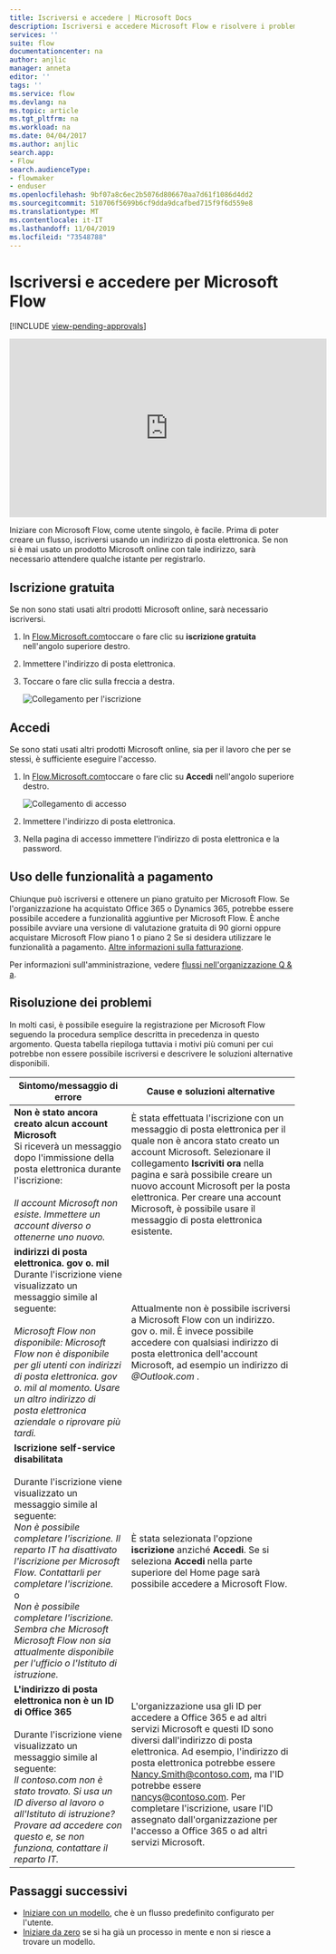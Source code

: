 ```yaml
---
title: Iscriversi e accedere | Microsoft Docs
description: Iscriversi e accedere Microsoft Flow e risolvere i problemi relativi a questo processo.
services: ''
suite: flow
documentationcenter: na
author: anjlic
manager: anneta
editor: ''
tags: ''
ms.service: flow
ms.devlang: na
ms.topic: article
ms.tgt_pltfrm: na
ms.workload: na
ms.date: 04/04/2017
ms.author: anjlic
search.app:
- Flow
search.audienceType:
- flowmaker
- enduser
ms.openlocfilehash: 9bf07a8c6ec2b5076d806670aa7d61f1086d4dd2
ms.sourcegitcommit: 510706f5699b6cf9dda9dcafbed715f9f6d559e8
ms.translationtype: MT
ms.contentlocale: it-IT
ms.lasthandoff: 11/04/2019
ms.locfileid: "73548788"
---
```

# <a name="sign-up-and-sign-in-for-microsoft-flow"></a>Iscriversi e accedere per Microsoft Flow

[!INCLUDE [view-pending-approvals](includes/cc-rebrand.md)]

<iframe width="560" height="315" src="https://www.youtube.com/embed/cRkmSZrctLc?list=PL8nfc9haGeb55I9wL9QnWyHp3ctU2_ThF" frameborder="0" allowfullscreen></iframe>

Iniziare con Microsoft Flow, come utente singolo, è facile. Prima di poter creare un flusso, iscriversi usando un indirizzo di posta elettronica. Se non si è mai usato un prodotto Microsoft online con tale indirizzo, sarà necessario attendere qualche istante per registrarlo.

## <a name="sign-up-free"></a>Iscrizione gratuita
Se non sono stati usati altri prodotti Microsoft online, sarà necessario iscriversi.

1. In [Flow.Microsoft.com](https://flow.microsoft.com)toccare o fare clic su **iscrizione gratuita** nell'angolo superiore destro.
2. Immettere l'indirizzo di posta elettronica.
3. Toccare o fare clic sulla freccia a destra.

    ![Collegamento per l'iscrizione](./media/sign-up-sign-in/signup.png)

## <a name="sign-in"></a>Accedi
Se sono stati usati altri prodotti Microsoft online, sia per il lavoro che per se stessi, è sufficiente eseguire l'accesso.

1. In [Flow.Microsoft.com](https://flow.microsoft.com)toccare o fare clic su **Accedi** nell'angolo superiore destro.

    ![Collegamento di accesso](./media/sign-up-sign-in/signin.png)
2. Immettere l'indirizzo di posta elettronica.
3. Nella pagina di accesso immettere l'indirizzo di posta elettronica e la password.

## <a name="using-paid-features"></a>Uso delle funzionalità a pagamento
Chiunque può iscriversi e ottenere un piano gratuito per Microsoft Flow. Se l'organizzazione ha acquistato Office 365 o Dynamics 365, potrebbe essere possibile accedere a funzionalità aggiuntive per Microsoft Flow. È anche possibile avviare una versione di valutazione gratuita di 90 giorni oppure acquistare Microsoft Flow piano 1 o piano 2 Se si desidera utilizzare le funzionalità a pagamento. [Altre informazioni sulla fatturazione](billing-questions.md).

Per informazioni sull'amministrazione, vedere [flussi nell'organizzazione Q & a](organization-q-and-a.md).

## <a name="troubleshooting"></a>Risoluzione dei problemi
In molti casi, è possibile eseguire la registrazione per Microsoft Flow seguendo la procedura semplice descritta in precedenza in questo argomento. Questa tabella riepiloga tuttavia i motivi più comuni per cui potrebbe non essere possibile iscriversi e descrivere le soluzioni alternative disponibili.


|                                                                                                                                                                                       Sintomo/messaggio di errore                                                                                                                                                                                        |                                                                                                                                                                              Cause e soluzioni alternative                                                                                                                                                                              |
|------------------------------------------------------------------------------------------------------------------------------------------------------------------------------------------------------------------------------------------------------------------------------------------------------------------------------------------------------------------------------------------------------|--------------------------------------------------------------------------------------------------------------------------------------------------------------------------------------------------------------------------------------------------------------------------------------------------------------------------------------------------------------------------------|
|                                                                                       **Non è stato ancora creato alcun account Microsoft** <br> Si riceverà un messaggio dopo l'immissione della posta elettronica durante l'iscrizione:<br><br> *Il account Microsoft non esiste. Immettere un account diverso o ottenerne uno nuovo.*                                                                                       |                                              È stata effettuata l'iscrizione con un messaggio di posta elettronica per il quale non è ancora stato creato un account Microsoft. Selezionare il collegamento **Iscriviti ora** nella pagina e sarà possibile creare un nuovo account Microsoft per la posta elettronica. Per creare una account Microsoft, è possibile usare il messaggio di posta elettronica esistente.                                               |
|                                                  **indirizzi di posta elettronica. gov o. mil**<br>Durante l'iscrizione viene visualizzato un messaggio simile al seguente:<br><br>*Microsoft Flow non disponibile: Microsoft Flow non è disponibile per gli utenti con indirizzi di posta elettronica. gov o. mil al momento. Usare un altro indirizzo di posta elettronica aziendale o riprovare più tardi.*                                                  |                                                                                            Attualmente non è possibile iscriversi a Microsoft Flow con un indirizzo. gov o. mil. È invece possibile accedere con qualsiasi indirizzo di posta elettronica dell'account Microsoft, ad esempio un indirizzo di *\@Outlook.com* .                                                                                             |
| **Iscrizione self-service disabilitata**<br><br>Durante l'iscrizione viene visualizzato un messaggio simile al seguente:<br>*Non è possibile completare l'iscrizione. Il reparto IT ha disattivato l'iscrizione per Microsoft Flow. Contattarli per completare l'iscrizione.* <br>o<br> *Non è possibile completare l'iscrizione. Sembra che Microsoft Microsoft Flow non sia attualmente disponibile per l'ufficio o l'Istituto di istruzione.* |                                                                                        È stata selezionata l'opzione **iscrizione** anziché **Accedi**. Se si seleziona **Accedi** nella parte superiore del Home page sarà possibile accedere a Microsoft Flow.                                                                                        |
|                                                   **L'indirizzo di posta elettronica non è un ID di Office 365**<br><br>Durante l'iscrizione viene visualizzato un messaggio simile al seguente:<br>*Il contoso.com non è stato trovato.  Si usa un ID diverso al lavoro o all'Istituto di istruzione? Provare ad accedere con questo e, se non funziona, contattare il reparto IT.*                                                    | L'organizzazione usa gli ID per accedere a Office 365 e ad altri servizi Microsoft e questi ID sono diversi dall'indirizzo di posta elettronica. Ad esempio, l'indirizzo di posta elettronica potrebbe essere Nancy.Smith@contoso.com, ma l'ID potrebbe essere nancys@contoso.com. Per completare l'iscrizione, usare l'ID assegnato dall'organizzazione per l'accesso a Office 365 o ad altri servizi Microsoft. |

## <a name="next-steps"></a>Passaggi successivi
* [Iniziare con un modello](get-started-logic-template.md), che è un flusso predefinito configurato per l'utente.
* [Iniziare da zero](get-started-logic-flow.md) se si ha già un processo in mente e non si riesce a trovare un modello.

